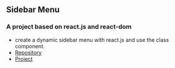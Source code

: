 ## Sidebar Menu 
### A project based on react.js and react-dom
* create a dynamic sidebar menu with react.js and use the class component. 
* [Repository](https://github.com/aidamoslehi/menu-sidebar)  
* [Project](https://aidamoslehi.github.io/menu-sidebar/ )
